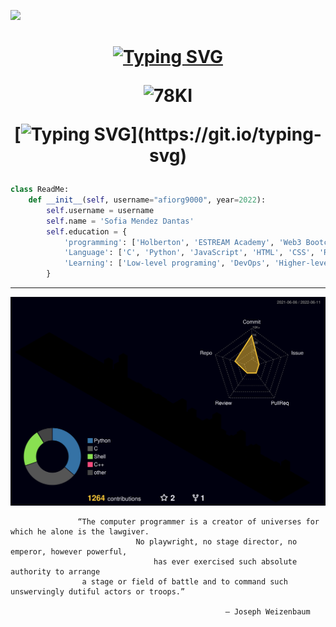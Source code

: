 ![](https://komarev.com/ghpvc/?username=afiorg9000&color=blueviolet)
<h1 align="center">
 <abc>
  
[![Typing SVG](https://readme-typing-svg.herokuapp.com?color=%231AB7F7&size=30&center=true&height=60&lines=Hey%2C+I'm+Sofia+Mendez!+)](https://git.io/typing-svg)
  
![78KI](https://user-images.githubusercontent.com/90820795/150628280-9016bb00-3d49-40ab-94d6-36d6793d5cb0.gif)

[![Typing SVG](https://readme-typing-svg.herokuapp.com?color=%231AB7F7&size=63&center=true&width=2500&height=137&lines=Thanks+for+dropping+by%2C+hope+you+find+some+of+my+work+interesting.)](https://git.io/typing-svg)
  
 </abc>
</h1>

```python
class ReadMe:
    def __init__(self, username="afiorg9000", year=2022):
        self.username = username
        self.name = 'Sofia Mendez Dantas'
        self.education = {
            'programming': ['Holberton', 'ESTREAM Academy', 'Web3 Bootcamp'],
            'Language': ['C', 'Python', 'JavaScript', 'HTML', 'CSS', 'Ruby', 'Shell', 'Puppet'],
            'Learning': ['Low-level programing', 'DevOps', 'Higher-level programming'],
        }
```
---
![](./profile-3d-contrib/profile-night-rainbow.svg)

```
               “The computer programmer is a creator of universes for which he alone is the lawgiver. 
                            No playwright, no stage director, no emperor, however powerful,
                                has ever exercised such absolute authority to arrange 
                a stage or field of battle and to command such unswervingly dutiful actors or troops.”
                                                
                                                ― Joseph Weizenbaum
```
